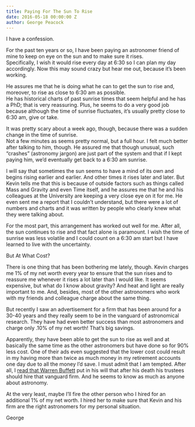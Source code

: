 ```yaml
---
title: Paying For The Sun To Rise
date: 2016-05-18 00:00:00 Z
author: George Peacock
---
```


I have a confession.

For the past ten years or so, I have been paying an astronomer friend of mine to keep on eye on the sun and to make sure it rises.  
Specifically, I wish it would rise every day at 6:30 so I can plan my day accordingly. Now this may sound crazy but hear me out, because it’s been working.

He assures me that he is doing what he can to get the sun to rise and, moreover, to rise as close to 6:30 am as possible.  
He has historical charts of past sunrise times that seem helpful and he has a PhD; that is very reassuring.  Plus, he seems to do a 
very good job because although the time of sunrise fluctuates, it’s usually pretty close to 6:30 am, give or take.

It was pretty scary about a week ago, though, because there was a sudden change in the time of sunrise.  
Not a few minutes as seems pretty normal, but a full hour.  I felt much better after talking to him, though.  He assured me that 
though unusual, such “crashes” (astronomy jargon) are just part of the system and that if I kept paying him, we’d eventually get back to a 6:30 am sunrise.

I will say that sometimes the sun seems to have a mind of its own and begins rising earlier and earlier.  And other times it rises later 
and later.  But Kevin tells me that this is because of outside factors such as things called Mass and Gravity and even Time itself, and he 
assures me that he and his colleagues at the University are keeping a very close eye on it for me.  He even sent me a report that I couldn’t 
understand, but there were a lot of numbers and charts and it was written by people who clearly knew what they were talking about.

For the most part, this arrangement has worked out well for me.  After all, the sun continues to rise and that fact alone is paramount.  I wish the 
time of sunrise was less volatile and I could count on a 6:30 am start but I have learned to live with the uncertainty.

But At What Cost?

There is one thing that has been bothering me lately, though.  Kevin charges me 1% of my net worth every year to ensure that the sun rises 
and to reassure me whenever it rises a lot later than I would like. It seems expensive, but what do I know about gravity? And heat and light 
are really important to me.  And, besides, most of the other astronomers who work with my friends and colleague charge about the same thing.

But recently I saw an advertisement for a firm that has been around for a 30-40 years and they really seem to be in the vanguard of 
astronomical research.  They have had even better success than most astronomers and charge only .10% of my net worth!  That’s big savings.

Apparently, they have been able to get the sun to rise as well and at basically the same time as the other astronomers but have done so 
for 90% less cost.  One of their ads even suggested that the lower cost could result in my having more than twice as much money in my retirement 
accounts one day due to all the money I’d save.  I must admit that I am tempted.  After all, I 
[read that Warren Buffett](http://www.3simplerulesofinvesting.com/frankinsightoftheday/?p=208) put in his will that 
after his death his trustees should hire that vanguard firm.  And he seems to know as much as anyone about astronomy.

At the very least, maybe I’ll fire the other person who I hired for an additional 1% of my net worth.  I hired her to make sure that Kevin 
and his firm are the right astronomers for my personal situation.

George